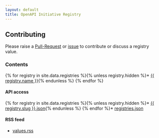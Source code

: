 ```yaml
---
layout: default
title: OpenAPI Initiative Registry
---
```


## Contributing

Please raise a [Pull-Request]() or [issue]() to contribute or discuss a registry value.

### Contents

{% for registry in site.data.registries %}{% unless registry.hidden %}* <a href="/registries/{{ registry.slug }}/index.html">{{ registry.name }}</a>{% endunless %}
{% endfor %}

#### API access

{% for registry in site.data.registries %}{% unless registry.hidden %}* <a href="/api/{{ registry.slug }}.json">{{ registry.slug }}.json</a>{% endunless %}
{% endfor %}* [registries.json](/api/registries.json)

#### RSS feed

* [values.rss](/rss/feed.xml)

